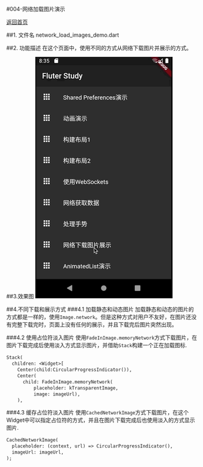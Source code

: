 #004-网络加载图片演示

[返回首页](../readme.md)

##1. 文件名
	network_load_images_demo.dart

##2. 功能描述
在这个页面中，使用不同的方式从网络下载图片并展示的方式。

##3.效果图
![效果图](./images/004-network_load_images_demo.gif)

##4.不同下载和展示方式
###4.1 加载静态和动态图片
加载静态和动态的图片的方式都是一样的，使用`Image.network`。但是这种方式对用户不友好，在图片还没有完整下载完时，页面上没有任何的展示，并且下载完后图片突然出现。

###4.2 使用占位符淡入图片
使用`FadeInImage.memoryNetwork`方式下载图片，在图片下载完成后使用淡入方式显示图片，并借助`Stack`构建一个正在加载图标.

	Stack(
      children: <Widget>[
        Center(child:CircularProgressIndicator()),
        Center(
          child: FadeInImage.memoryNetwork(
              placeholder: kTransparentImage,
              image: imageUrl),
        ),
###4.3 缓存占位符淡入图片
使用`CachedNetworkImage`方式下载图片，在这个Widget中可以指定占位符的方式，并且在图片下载完成后也使用淡入的方式显示图片.

	CachedNetworkImage(
      placeholder: (context, url) => CircularProgressIndicator(),
      imageUrl: imageUrl,
    );